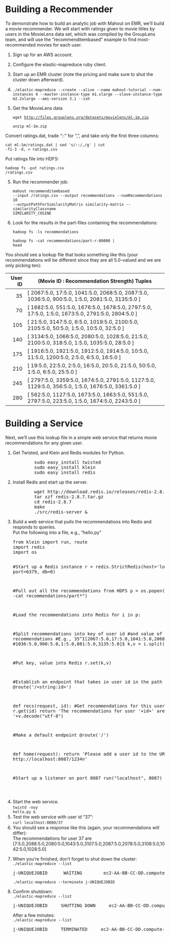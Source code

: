 # Building a Recommender
To demonstrate how to build an analytic job with Mahout on EMR, we’ll build a movie recommender. We will start with ratings given to movie titles by users in the MovieLens data set, which was compiled by the GroupLens team, and will use the “recommenditembased” example to find most-recommended movies for each user.

1. Sign up for an AWS account.
2. Configure the elastic-mapreduce ruby client.
3. Start up an EMR cluster (note the pricing and make sure to shut the cluster down afterward).
4. <p><code>./elastic-mapreduce --create --alive --name mahout-tutorial --num-instances 4 --master-instance-type m1.xlarge --slave-instance-type m2.2xlarge --ami-version 3.1 --ssh</code></p>


4. Get the MovieLens data
        <p><code>wget http://files.grouplens.org/datasets/movielens/ml-1m.zip</code></p>
        <p><code>unzip ml-1m.zip</code></p>

Convert ratings.dat, trade “::” for “,”, and take only the first three columns:
        <p><code>cat ml-1m/ratings.dat | sed 's/::/,/g' | cut -f1-3 -d, > ratings.csv</code></p>

Put ratings file into HDFS:
        <p><code>hadoop fs -put ratings.csv /ratings.csv</code></p>

5. Run the recommender job:
        <p><code>mahout recommenditembased --input /ratings.csv --output recommendations --numRecommendations 10 --outputPathForSimilarityMatrix similarity-matrix --similarityClassname SIMILARITY_COSINE</code></p>

6. Look for the results in the part-files containing the recommendations:
        <p><code>hadoop fs -ls recommendations</code></p>
        <p><code>hadoop fs -cat recommendations/part-r-00000 | head</code></p>
        
        
You should see a lookup file that looks something like this (your recommendations will be different since they are all 5.0-valued and we are only picking ten):
<table> 
          <thead> 
           <tr> 
            <th style="text-align: right">User ID</th> 
            <th style="text-align: center">(Movie ID : Recommendation Strength) Tuples</th> 
           </tr> 
          </thead> 
          <tbody> 
           <tr> 
            <td style="text-align: right">35</td> 
            <td>[ 2067:5.0, 17:5.0, 1041:5.0, 2068:5.0, 2087:5.0, 1036:5.0, 900:5.0, 1:5.0, 2081:5.0, 3135:5.0 ]</td> 
           </tr> 
           <tr> 
            <td style="text-align: right">70</td> 
            <td>[ 1682:5.0, 551:5.0, 1676:5.0, 1678:5.0, 2797:5.0, 17:5.0, 1:5.0, 1673:5.0, 2791:5.0, 2804:5.0 ]</td> 
           </tr> 
           <tr> 
            <td style="text-align: right">105</td> 
            <td>[ 21:5.0, 3147:5.0, 6:5.0, 1019:5.0, 2100:5.0, 2105:5.0, 50:5.0, 1:5.0, 10:5.0, 32:5.0 ]</td> 
           </tr> 
           <tr> 
            <td style="text-align: right">140</td> 
            <td>[ 3134:5.0, 1066:5.0, 2080:5.0, 1028:5.0, 21:5.0, 2100:5.0, 318:5.0, 1:5.0, 1035:5.0, 28:5.0 ]</td> 
           </tr> 
           <tr> 
            <td style="text-align: right">175</td> 
            <td>[ 1916:5.0, 1921:5.0, 1912:5.0, 1914:5.0, 10:5.0, 11:5.0, 1200:5.0, 2:5.0, 6:5.0, 16:5.0 ]</td> 
           </tr> 
           <tr> 
            <td style="text-align: right">210</td> 
            <td>[ 19:5.0, 22:5.0, 2:5.0, 16:5.0, 20:5.0, 21:5.0, 50:5.0, 1:5.0, 6:5.0, 25:5.0 ]</td> 
           </tr> 
           <tr> 
            <td style="text-align: right">245</td> 
            <td>[ 2797:5.0, 3359:5.0, 1674:5.0, 2791:5.0, 1127:5.0, 1129:5.0, 356:5.0, 1:5.0, 1676:5.0, 3361:5.0 ]</td> 
           </tr> 
           <tr> 
            <td style="text-align: right">280</td> 
            <td>[ 562:5.0, 1127:5.0, 1673:5.0, 1663:5.0, 551:5.0, 2797:5.0, 223:5.0, 1:5.0, 1674:5.0, 2243:5.0 ]</td> 
           </tr> 
          </tbody> 
         </table>
         
# Building a Service
Next, we’ll use this lookup file in a simple web service that returns movie recommendations for any given user.

<ol> 
        <li>Get Twisted, and Klein and Redis modules for Python. <pre class="brush: shell">        sudo easy_install twisted
        sudo easy_install klein
        sudo easy_install redis
</pre> </li> 
        <li>Install Redis and start up the server. <pre class="brush: shell">        wget http://download.redis.io/releases/redis-2.8.7.tar.gz
        tar xzf redis-2.8.7.tar.gz
        cd redis-2.8.7
        make
        ./src/redis-server &amp;
</pre> </li> 
        <li>Build a web service that pulls the recommendations into Redis and responds to queries.<br> Put the following into a file, e.g., “hello.py”<p></p> <pre class="brush: python">from klein import run, route
import redis
import os

#Start up a Redis instance
r = redis.StrictRedis(host='localhost', port=6379, db=0)

#Pull out all the recommendations from HDFS
p = os.popen("hadoop fs -cat recommendations/part*")

#Load the recommendations into Redis
for i in p:

  #Split recommendations into key of user id 
  #and value of recommendations
  #E.g., 35^I[2067:5.0,17:5.0,1041:5.0,2068:5.0,2087:5.0,
  #1036:5.0,900:5.0,1:5.0,081:5.0,3135:5.0]$
  k,v = i.split('\t')

  #Put key, value into Redis
  r.set(k,v)

#Establish an endpoint that takes in user id in the path
@route('/&lt;string:id&gt;')

def recs(request, id):
  #Get recommendations for this user
  v = r.get(id)
  return 'The recommendations for user '+id+' are '+v.decode("utf-8")


#Make a default endpoint
@route('/')

def home(request):
  return 'Please add a user id to the URL, e.g. http://localhost:8087/1234n'

#Start up a listener on port 8087
run("localhost", 8087)
   

</pre> </li> 
        <li>Start the web service.<br> <code>twistd -noy hello.py &amp;</code> </li> 
        <li>Test the web service with user id “37”:<br> <code>curl localhost:8080/37</code> </li> 
        <li>You should see a response like this (again, your recommendations will differ):<br> The recommendations for user 37 are 
       [7:5.0,2088:5.0,2080:5.0,1043:5.0,3107:5.0,2087:5.0,2078:5.0,3108:5.0,1042:5.0,1028:5.0] 
</li> 
        <li>When you’re finished, don’t forget to shut down the cluster:<br> <code>./elastic-mapreduce --list</code><p></p> <pre>j-UNIQUEJOBID      WAITING        ec2-AA-BB-CC-DD.compute-1.amazonaws.com         mahout-tutorial</pre> <p><code>./elastic-mapreduce --terminate j-UNIQUEJOBID</code> </p></li> 
        <li>Confirm shutdown:<br> <code>./elastic-mapreduce --list</code><p></p> <pre>j-UNIQUEJOBID     SHUTTING_DOWN     ec2-AA-BB-CC-DD.compute-1.amazonaws.com         mahout-tutorial</pre> <p>After a few minutes:<br> <code>./elastic-mapreduce --list</code></p> <pre>j-UNIQUEJOBID     TERMINATED     ec2-AA-BB-CC-DD.compute-1.amazonaws.com         mahout-tutorial</pre> </li> 
       </ol>
